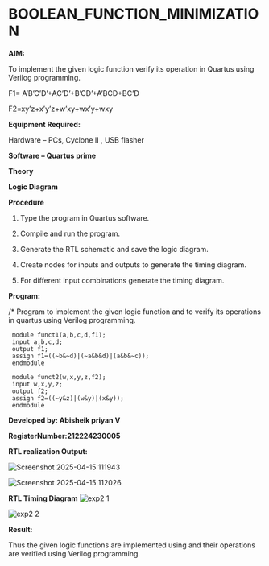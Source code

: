 # BOOLEAN_FUNCTION_MINIMIZATION

**AIM:**

To implement the given logic function verify its operation in Quartus using Verilog programming.

F1= A’B’C’D’+AC’D’+B’CD’+A’BCD+BC’D 

F2=xy’z+x’y’z+w’xy+wx’y+wxy

**Equipment Required:**

Hardware – PCs, Cyclone II , USB flasher

**Software – Quartus prime**

**Theory**

**Logic Diagram**

**Procedure**

1.	Type the program in Quartus software.

2.	Compile and run the program.

3.	Generate the RTL schematic and save the logic diagram.

4.	Create nodes for inputs and outputs to generate the timing diagram.

5.	For different input combinations generate the timing diagram.


**Program:**

/* Program to implement the given logic function and to verify its operations in quartus using Verilog programming. 
```
 module funct1(a,b,c,d,f1);
 input a,b,c,d;
 output f1;
 assign f1=((~b&~d)|(~a&b&d)|(a&b&~c));
 endmodule

 module funct2(w,x,y,z,f2);
 input w,x,y,z;
 output f2;
 assign f2=((~y&z)|(w&y)|(x&y));
 endmodule
```

**Developed by: Abisheik priyan V**



**RegisterNumber:212224230005**


**RTL realization Output:**

![Screenshot 2025-04-15 111943](https://github.com/user-attachments/assets/bae98f50-ab78-4776-9271-a0891bc121f2)







![Screenshot 2025-04-15 112026](https://github.com/user-attachments/assets/be220486-8011-483d-95a5-8c75ab65e028)

**RTL Timing Diagram**
![exp2 1](https://github.com/user-attachments/assets/7d6d8aa7-7b94-439f-a1ab-66067ee5db1a)

![exp2 2](https://github.com/user-attachments/assets/54301c80-00bf-4c79-a61a-e0bf86d8fde4)

**Result:**

Thus the given logic functions are implemented using and their operations are verified using Verilog programming.

